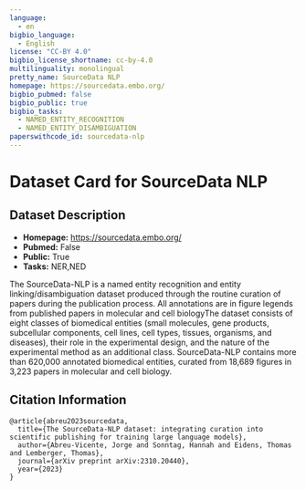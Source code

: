 ```yaml
---
language:
  - en 
bigbio_language:
  - English
license: "CC-BY 4.0"
bigbio_license_shortname: cc-by-4.0
multilinguality: monolingual
pretty_name: SourceData NLP
homepage: https://sourcedata.embo.org/
bigbio_pubmed: false
bigbio_public: true
bigbio_tasks:
  - NAMED_ENTITY_RECOGNITION
  - NAMED_ENTITY_DISAMBIGUATION
paperswithcode_id: sourcedata-nlp
---
```



# Dataset Card for SourceData NLP

## Dataset Description

- **Homepage:** https://sourcedata.embo.org/
- **Pubmed:** False
- **Public:** True
- **Tasks:** NER,NED


The SourceData-NLP is a named entity recognition and entity linking/disambiguation dataset produced through the routine curation of papers during the publication process. All annotations are in figure legends from published papers in molecular and cell biologyThe dataset consists of eight classes of biomedical entities (small molecules, gene products, subcellular components, cell lines, cell types, tissues, organisms, and diseases), their role in the experimental design, and the nature of the experimental method as an additional class. SourceData-NLP contains more than 620,000 annotated biomedical entities, curated from 18,689 figures in 3,223 papers in molecular and cell biology.


## Citation Information

```
@article{abreu2023sourcedata,
  title={The SourceData-NLP dataset: integrating curation into scientific publishing for training large language models},
  author={Abreu-Vicente, Jorge and Sonntag, Hannah and Eidens, Thomas and Lemberger, Thomas},
  journal={arXiv preprint arXiv:2310.20440},
  year={2023}
}
```